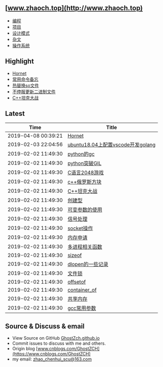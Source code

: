 ## [www.zhaoch.top](http://www.zhaoch.top)
+ [编程](编程)
+ [项目](项目)
+ [设计模式](设计模式)
+ [杂文](杂文)
+ [操作系统](操作系统)

## Highlight

+ [Hornet](项目/Hornet.md)
+ [常用命令备忘](操作系统/linux/常用命令备忘.md)
+ [热替换so文件](操作系统/linux/热替换so文件.md)
+ [不停服更新二进制文件](操作系统/linux/不停服更新二进制文件.md)
+ [C++坦克大战](项目/C++坦克大战.md)

## Latest 

|Time|Title|
|--|--|
|2019-04-08 00:39:21|[Hornet](项目/Hornet.md)|
|2019-02-03 22:04:56|[ubuntu18.04上配置vscode开发golang](编程/go/ubuntu18.04上配置vscode开发golang.md)|
|2019-02-02 11:49:30|[python的gc](编程/python/python的gc.md)|
|2019-02-02 11:49:30|[python突破GIL](编程/python/python突破GIL.md)|
|2019-02-02 11:49:30|[C语言2048游戏](项目/C语言2048游戏.md)|
|2019-02-02 11:49:30|[c++俄罗斯方块](项目/c++俄罗斯方块.md)|
|2019-02-02 11:49:30|[C++坦克大战](项目/C++坦克大战.md)|
|2019-02-02 11:49:30|[创建型](设计模式/创建型.md)|
|2019-02-02 11:49:30|[可变参数的使用](编程/c_cpp/可变参数的使用.md)|
|2019-02-02 11:49:30|[信号处理](编程/c_cpp/信号处理.md)|
|2019-02-02 11:49:30|[socket操作](编程/c_cpp/socket操作.md)|
|2019-02-02 11:49:30|[内存申请](编程/c_cpp/内存申请.md)|
|2019-02-02 11:49:30|[多进程相关函数](编程/c_cpp/多进程相关函数.md)|
|2019-02-02 11:49:30|[sizeof](编程/c_cpp/sizeof.md)|
|2019-02-02 11:49:30|[dlopen的一些记录](编程/c_cpp/dlopen的一些记录.md)|
|2019-02-02 11:49:30|[文件锁](编程/c_cpp/文件锁.md)|
|2019-02-02 11:49:30|[offsetof](编程/c_cpp/offsetof.md)|
|2019-02-02 11:49:30|[container_of](编程/c_cpp/container_of.md)|
|2019-02-02 11:49:30|[共享内存](编程/c_cpp/共享内存.md)|
|2019-02-02 11:49:30|[gcc常用参数](编程/c_cpp/gcc常用参数.md)|

## Source & Discuss & email

+ View Source on GitHub [GhostZch.github.io](https://github.com/GhostZCH/GhostZch.github.io/)
+ Commit issues to discuss with me and others.
+ Origin blog [www.cnblogs.com/GhostZCH](https://www.cnblogs.com/GhostZCH)
+ my email: zhao_chenhui_scu@163.com
